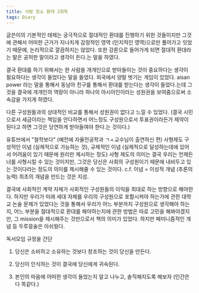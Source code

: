 ```yaml
---
title: 사람 장소 환대 2회독
tags: Diary
---
```


 글쓴이의 기본적인 태제는 궁극적으로 절대적인 환대를 진행하기 위한 것들이지만 그것에 관해서 어떠한 근거가 지나치게 감정적인 영역 (인지적인 영역)으로만 풀어가고 잇었기 때문에, 논리적으로 깔끔하지는 않았다. 또한 강론으로 들어가게 되면 절대적 환대라는 말은 공허한 말이라고 생각이 든다.는 말을 하였다.

결국  환대를 하기 위해서는 한 사람을 개개인으로 받아들이는 것이 중요하다는 생각이 필요하다는 생각이 들었다는 말을 들었다. 외국에서 양말 벗기는 게임이 있었다. aisan power 라는 말을 통해서 동남아 친구를 통해서 환대를 받는다는 생각이 들었다.는데 그것을 결국에 개개인의 역량이 아니라 하나의 아시아인이라는 성원권을 보여줌으로써 소속감을 가지게 하였다.

다른 구성원들과의 상대적인 비교를 통해서 성원권이 없다고 느낄 수 있었다. (결국 시민으로서 세금이라는 책임을 안다하면서 어느정도 구성원으로서 투표권이라든가 제약이 된다고 하면 그것은 당연하게 받아들여야 한다.는 것이다.)

유튜브에서 "철학보다" (예전에 자율전공학과 ㄱㅅ교수님이 출연하신 편) 사형제도 구성적인 이념 (실제적으로 가능하는 것), 규제적인 이념 (실제적으로 달성하는데에 있어서 어려움이 있기 때문에 원리만 제시하는 정도) 사형 제도의 의미는 결국 우리는 언제든 너를 사형시킬 수 있는 것이지만, 그것은 당신은 사회의 구성원이기 때문에 내비두고 있는 것이다라는 정도의 의미를 제시해줄 수 있는 것이다.
c.f. 이념 = 이성적 개념 (추론의 능력) 최초의 개념을 만드는 것은 지성.

결국에 사회적인 계약 자체가 사회적인 구성원들의 이익을 최대로 하는 방향으로 해야한다. 하지만 우리가 미래 세대 자체를 우리의 구성원으로 포함시켜야 하는가에 관한 대학교 논술 문제가 있었다는 것을 통해서 우리가 어느 부분까지 구성원으로 생각해야 하는지, 어느 부분을 절대적으로 환대를 해야하는지에 관한 방법은 따로 고민을 해봐야겠지만, 그 mission을 제시해주는 것만으로서 책의 의미가 있었다. 하지만 페미니즘적인 개념 등 두루뭉술은 아쉬웠다.

독서모임 규정을 간단
1. 당신은 소비하고 소유하는 것보다 창조하는 것이 당신을 만든다.

2. 당신이 인식하는 것이 결국에 당신에게 귀속된다.

3. 본인의 마음에 어떠한 생각이 들었는지 알고 나누고, 솔직해지도록 해보자 (인간은 다 똑같다.)
